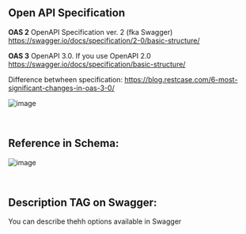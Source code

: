 ## Open API Specification

**OAS 2** OpenAPI Specification ver. 2 (fka Swagger)
https://swagger.io/docs/specification/2-0/basic-structure/

**OAS 3** OpenAPI 3.0. If you use OpenAPI 2.0
https://swagger.io/docs/specification/basic-structure/

Difference betwheen specification:
https://blog.restcase.com/6-most-significant-changes-in-oas-3-0/

![image](https://user-images.githubusercontent.com/12099889/145227676-65a90dca-2179-4f13-8f26-a8f7ee38c618.png)

<br>

## Reference in Schema:

![image](https://user-images.githubusercontent.com/12099889/145229989-79826450-e509-4a87-8982-795338a39901.png)

<br>

## Description TAG on Swagger:

You can describe thehh options available in Swagger

